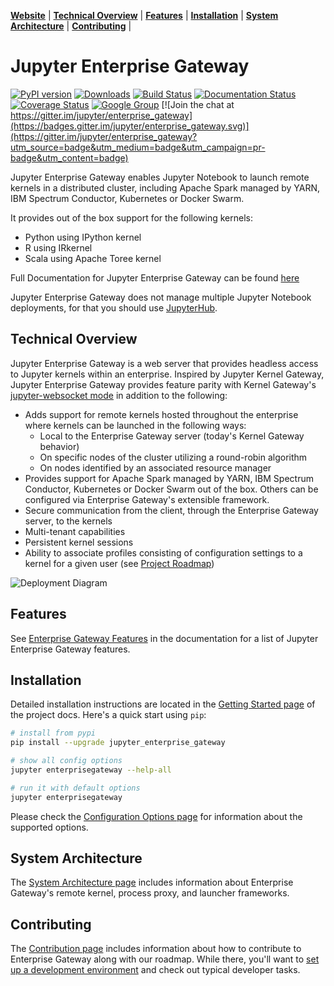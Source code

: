**[Website](https://jupyter.org/enterprise_gateway/)** |
**[Technical Overview](#technical-overview)** |
**[Features](#features)** |
**[Installation](#installation)** |
**[System Architecture](#system-architecture)** |
**[Contributing](#contributing)** |

# Jupyter Enterprise Gateway

[![PyPI version](https://badge.fury.io/py/jupyter_enterprise_gateway.svg)](https://badge.fury.io/py/jupyter_enterprise_gateway)
[![Downloads](https://pepy.tech/badge/jupyter-enterprise-gateway/month)](https://pepy.tech/project/jupyter-enterprise-gateway/month)
[![Build Status](https://travis-ci.org/jupyter/enterprise_gateway.svg?branch=master)](https://travis-ci.org/jupyter/enterprise_gateway)
[![Documentation Status](https://readthedocs.org/projects/jupyter-enterprise-gateway/badge/?version=latest)](https://jupyter-enterprise-gateway.readthedocs.io/en/latest/?badge=latest)
[![Coverage Status](https://codecov.io/github/jupyter/enterprise_gateway/coverage.svg?branch=master)](https://codecov.io/github/jupyter/enterprise_gateway?branch=master)
[![Google Group](https://img.shields.io/badge/google-group-blue.svg)](https://groups.google.com/forum/#!forum/jupyter) [![Join the chat at https://gitter.im/jupyter/enterprise_gateway](https://badges.gitter.im/jupyter/enterprise_gateway.svg)](https://gitter.im/jupyter/enterprise_gateway?utm_source=badge&utm_medium=badge&utm_campaign=pr-badge&utm_content=badge)

Jupyter Enterprise Gateway enables Jupyter Notebook to launch remote kernels in a distributed cluster,
including Apache Spark managed by YARN, IBM Spectrum Conductor, Kubernetes or Docker Swarm.

It provides out of the box support for the following kernels:

* Python using IPython kernel
* R using IRkernel
* Scala using Apache Toree kernel

Full Documentation for Jupyter Enterprise Gateway can be found [here](https://jupyter-enterprise-gateway.readthedocs.io/en/latest)

Jupyter Enterprise Gateway does not manage multiple Jupyter Notebook deployments, for that
you should use [JupyterHub](https://github.com/jupyterhub/jupyterhub).

## Technical Overview

Jupyter Enterprise Gateway is a web server that provides headless access to Jupyter kernels within 
an enterprise.  Inspired by Jupyter Kernel Gateway, Jupyter Enterprise Gateway provides feature parity with Kernel Gateway's [jupyter-websocket mode](https://jupyter-kernel-gateway.readthedocs.io/en/latest/websocket-mode.html) in addition to the following:
* Adds support for remote kernels hosted throughout the enterprise where kernels can be launched in 
the following ways:
    * Local to the Enterprise Gateway server (today's Kernel Gateway behavior)
    * On specific nodes of the cluster utilizing a round-robin algorithm
    * On nodes identified by an associated resource manager
* Provides support for Apache Spark managed by YARN, IBM Spectrum Conductor, Kubernetes or Docker Swarm out of the box.   Others can be configured via Enterprise Gateway's extensible framework.
* Secure communication from the client, through the Enterprise Gateway server, to the kernels
* Multi-tenant capabilities
* Persistent kernel sessions
* Ability to associate profiles consisting of configuration settings to a kernel for a given user (see [Project Roadmap](https://jupyter-enterprise-gateway.readthedocs.io/en/latest/roadmap.html))

![Deployment Diagram](https://github.com/jupyter/enterprise_gateway/blob/master/docs/source/images/deployment.png?raw=true)

## Features

See [Enterprise Gateway Features](https://jupyter-enterprise-gateway.readthedocs.io/en/latest/getting-started.html#enterprise-gateway-features) in the 
documentation for a list of Jupyter Enterprise Gateway features.

## Installation

Detailed installation instructions are located in the 
[Getting Started page](https://jupyter-enterprise-gateway.readthedocs.io/en/latest/getting-started.html)
of the project docs. Here's a quick start using `pip`:

```bash
# install from pypi
pip install --upgrade jupyter_enterprise_gateway

# show all config options
jupyter enterprisegateway --help-all

# run it with default options
jupyter enterprisegateway
```

Please check the [Configuration Options page](https://jupyter-enterprise-gateway.readthedocs.io/en/latest/config-options.html) 
for information about the supported options.

## System Architecture

The [System Architecture page](https://jupyter-enterprise-gateway.readthedocs.io/en/latest/system-architecture.html) 
includes information about Enterprise Gateway's remote kernel, process proxy, and launcher frameworks.

## Contributing

The [Contribution page](https://jupyter-enterprise-gateway.readthedocs.io/en/latest/contrib.html) includes 
information about how to contribute to Enterprise Gateway along with our roadmap.  While there, you'll want to
[set up a development environment](https://jupyter-enterprise-gateway.readthedocs.io/en/latest/devinstall.html) and check out typical developer tasks.

